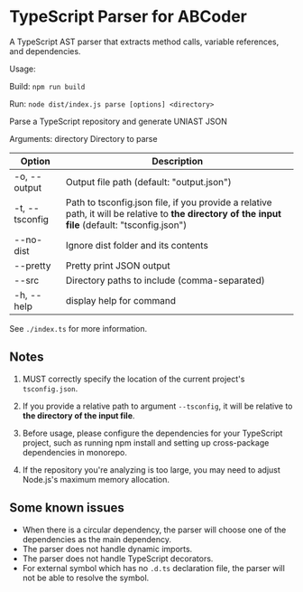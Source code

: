 # TypeScript Parser for ABCoder

A TypeScript AST parser that extracts method calls, variable references, and dependencies.

Usage: 

Build: `npm run build`

Run: `node dist/index.js parse [options] <directory>`

Parse a TypeScript repository and generate UNIAST JSON

Arguments:
  directory              Directory to parse


| Option | Description |
|--------|-------------|
| -o, --output <file> | Output file path (default: "output.json") |
| -t, --tsconfig <file> | Path to tsconfig.json file, if you provide a relative path, it will be relative to **the directory of the input file** (default: "tsconfig.json") |
| --no-dist | Ignore dist folder and its contents |
| --pretty | Pretty print JSON output |
| --src <dirs> | Directory paths to include (comma-separated) |
| -h, --help | display help for command |


See `./index.ts` for more information.


## Notes

1. MUST correctly specify the location of the current project's `tsconfig.json`. 

2. If you provide a relative path to argument `--tsconfig`, it will be relative to **the directory of the input file**.

3. Before usage, please configure the dependencies for your TypeScript project, such as running npm install and setting up cross-package dependencies in monorepo.

4. If the repository you're analyzing is too large, you may need to adjust Node.js's maximum memory allocation.


## Some known issues

- When there is a circular dependency, the parser will choose one of the dependencies as the main dependency.
- The parser does not handle dynamic imports.
- The parser does not handle TypeScript decorators.
- For external symbol which has no `.d.ts` declaration file, the parser will not be able to resolve the symbol.